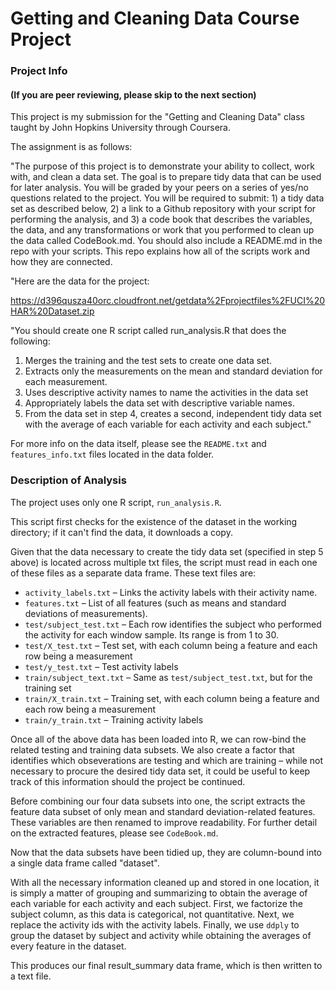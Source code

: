 # Getting and Cleaning Data Course Project

### Project Info
#### (If you are peer reviewing, please skip to the next section)
This project is my submission for the "Getting and Cleaning Data" class taught by John Hopkins University through Coursera.

The assignment is as follows:

"The purpose of this project is to demonstrate your ability to collect, work with, and clean a data set. The goal is to prepare tidy data that can be used for later analysis. You will be graded by your peers on a series of yes/no questions related to the project. You will be required to submit: 1) a tidy data set as described below, 2) a link to a Github repository with your script for performing the analysis, and 3) a code book that describes the variables, the data, and any transformations or work that you performed to clean up the data called CodeBook.md. You should also include a README.md in the repo with your scripts. This repo explains how all of the scripts work and how they are connected.  

"Here are the data for the project: 

https://d396qusza40orc.cloudfront.net/getdata%2Fprojectfiles%2FUCI%20HAR%20Dataset.zip 

"You should create one R script called run_analysis.R that does the following:

1. Merges the training and the test sets to create one data set.
2. Extracts only the measurements on the mean and standard deviation for each measurement. 
3. Uses descriptive activity names to name the activities in the data set
4. Appropriately labels the data set with descriptive variable names. 
5. From the data set in step 4, creates a second, independent tidy data set with the average of each variable for each activity and each subject."
 
For more info on the data itself, please see the `README.txt` and `features_info.txt` files located in the data folder.

### Description of Analysis
The project uses only one R script, `run_analysis.R`.

This script first checks for the existence of the dataset in the working directory; if it can't find the data, it downloads a copy.

Given that the data necessary to create the tidy data set (specified in step 5 above) is located across multiple txt files, the script must read in each one of these files as a separate data frame. These text files are:
* `activity_labels.txt` – Links the activity labels with their activity name.
* `features.txt` – List of all features (such as means and standard deviations of measurements).
* `test/subject_test.txt` – Each row identifies the subject who performed the activity for each window sample. Its range is from 1 to 30. 
* `test/X_test.txt` – Test set, with each column being a feature and each row being a measurement
* `test/y_test.txt` – Test activity labels
* `train/subject_text.txt` – Same as `test/subject_test.txt`, but for the training set
* `train/X_train.txt` – Training set, with each column being a feature and each row being a measurement
* `train/y_train.txt` – Training activity labels

Once all of the above data has been loaded into R, we can row-bind the related testing and training data subsets. We also create a factor that identifies which obseverations are testing and which are training – while not necessary to procure the desired tidy data set, it could be useful to keep track of this information should the project be continued.

Before combining our four data subsets into one, the script extracts the feature data subset of only mean and standard deviation-related features. These variables are then renamed to improve readability. For further detail on the extracted features, please see `CodeBook.md`.

Now that the data subsets have been tidied up, they are column-bound into a single data frame called "dataset".

With all the necessary information cleaned up and stored in one location, it is simply a matter of grouping and summarizing to obtain the average of each variable for each activity and each subject. First, we factorize the subject column, as this data is categorical, not quantitative. Next, we replace the activity ids with the activity labels. Finally, we use `ddply` to group the dataset by subject and activity while obtaining the averages of every feature in the dataset.

This produces our final result_summary data frame, which is then written to a text file.

